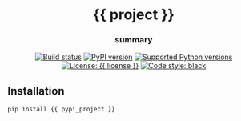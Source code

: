 <h1 align="center">{{ project }}</h1>
<h3 align="center">summary</h3>

<p align="center">
<a href="https://travis-ci.org/{{ github_user }}/{{ project }}"><img alt="Build status" src="https://img.shields.io/travis/{{ github_user }}/{{ project }}/master.svg"></a>
<a href="https://pypi.org/project/{{ pypi_project }}/"><img alt="PyPI version" src="https://img.shields.io/pypi/v/{{ pypi_project }}.svg"></a>
<a href="https://pypi.org/project/{{ pypi_project }}"><img alt="Supported Python versions" src="https://img.shields.io/pypi/pyversions/{{ pypi_project }}.svg"></a>
<a href="https://pypi.org/project/{{ pypi_project }}"><img alt="License: {{ license }}" src="https://img.shields.io/pypi/l/{{ pypi_project }}.svg"></a>
<a href="https://github.com/{{ github_user }}/{{ project }}"><img alt="Code style: black" src="https://img.shields.io/badge/code%20style-black-000000.svg"></a>
</p>

## Installation

    pip install {{ pypi_project }}
